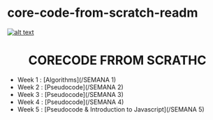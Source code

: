 # core-code-from-scratch-readm
<a href="https://www.core-code.io/">

![alt text](https://uploads-ssl.webflow.com/5eb2f56932c3562feab232e3/5f73550d00249e7e96c9f3de_Logo.png 'corecodeio')

</a>

<h1 align="center">CORECODE FRROM SCRATHC</h1>

- Week 1 : [Algorithms](/SEMANA 1)
- Week 2 : [Pseudocode](/SEMANA 2)
- Week 3 : [Pseudocode](/SEMANA 3)
- Week 4 : [Pseudocode](/SEMANA 4)
- Week 5 : [Pseudocode & Introduction to Javascript](/SEMANA 5)










